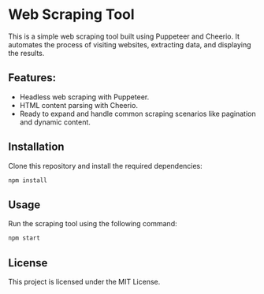 
# Web Scraping Tool

This is a simple web scraping tool built using Puppeteer and Cheerio. It automates the process of visiting websites, extracting data, and displaying the results.

## Features:
- Headless web scraping with Puppeteer.
- HTML content parsing with Cheerio.
- Ready to expand and handle common scraping scenarios like pagination and dynamic content.

## Installation

Clone this repository and install the required dependencies:

```bash
npm install
```

## Usage

Run the scraping tool using the following command:

```bash
npm start
```

## License
This project is licensed under the MIT License.
